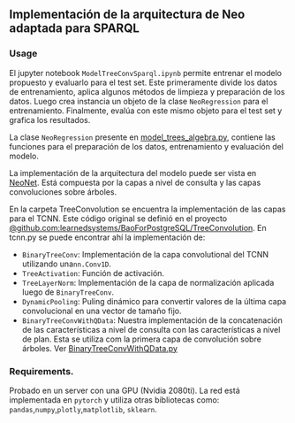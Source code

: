 ## Implementación de la arquitectura de Neo adaptada para SPARQL

### Usage
El jupyter notebook ``ModelTreeConvSparql.ipynb`` permite entrenar el modelo propuesto y evaluarlo para el test set.
Este primeramente divide los datos de entrenamiento, aplica algunos métodos de limpieza y preparación de los datos.
Luego crea instancia un objeto de la clase ``NeoRegression`` para el entrenamiento. Finalmente, evalúa con este mismo 
objeto para el test set y grafica los resultados.

La clase ``NeoRegression`` presente en [model_trees_algebra.py](model_trees_algebra.py), contiene las funciones para el
 preparación de los datos, entrenamiento y evaluación del modelo.
 
La implementación de la arquitectura del modelo puede ser vista en [NeoNet](net.py). Está compuesta por la capas 
a nivel de consulta y las capas convoluciones sobre árboles.

En la carpeta TreeConvolution se encuentra la implementación de las capas para el TCNN. Este código original se definió
en el proyecto [@github.com:learnedsystems/BaoForPostgreSQL/TreeConvolution](https://github.com/learnedsystems/BaoForPostgreSQL/tree/master/bao_server/TreeConvolution).
En tcnn.py se puede encontrar ahí la implementación de:
 
 - ``BinaryTreeConv``: Implementación de la capa convolutional del TCNN utilizando una``nn.Conv1D``.
 - ``TreeActivation``: Función de activación.
 - ``TreeLayerNorm``: Implementación de la capa de normalización  aplicada luego de ``BinaryTreeConv``.
 - ``DynamicPooling``: Puling dinámico para convertir valores de la última capa convolucional en una vector de tamaño fijo.
 - ``BinaryTreeConvWithQData``: Nuestra implementación de la concatenación de las características a nivel de consulta
  con las características a nivel de plan. Esta se utiliza com la primera capa de convolución sobre árboles.
  Ver [BinaryTreeConvWithQData.py](TreeConvolution/tcnn.py)
 
### Requirements.
Probado en un server con una GPU (Nvidia 2080ti). 
La red está implementada en ``pytorch`` y utiliza otras bibliotecas como: ``pandas``,``numpy``,``plotly``,``matplotlib``, ``sklearn``.
